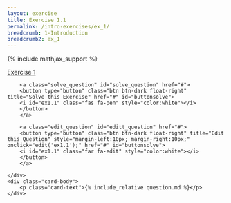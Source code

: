 ```yaml
---
layout: exercise
title: Exercise 1.1
permalink: /intro-exercises/ex_1/
breadcrumb: 1-Introduction
breadcrumb2: ex_1
---
```


{% include mathjax_support %}




<div class="card">
    <div class="card-header p-2">
        <a href='#' class="p-2">Exercise 1</a>

        <a class="solve_question" id="solve_question" href="#">
        <button type="button" class="btn btn-dark float-right" title="Solve this Exercise" href="#" id="buttonsolve">
        <i id="ex1.1" class="fas fa-pen" style="color:white"></i>
        </button>
        </a>

        <a class="edit_question" id="editt_question" href="#">
        <button type="button" class="btn btn-dark float-right" title="Edit this Question" style="margin-left:10px; margin-right:10px;" onclick="edit('ex1.1');" href="#" id="buttonsolve">
        <i id="ex1.1" class="far fa-edit" style="color:white"></i>
        </button>
        </a>

    </div>
    <div class="card-body">
        <p class="card-text">{% include_relative question.md %}</p>
    </div>
</div>

<br>
